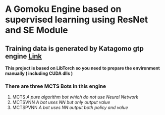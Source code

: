 # A Gomoku Engine based on supervised learning using ResNet and SE Module
## Training data is generated by Katagomo gtp engine [Link](https://github.com/hzyhhzy/KataGo/releases/tag/20210520)
**This project is based on LibTorch so you need to prepare the environment manually ( including CUDA dlls )**
### There are three MCTS Bots in this engine
1. MCTS *A pure algorithm bot which do not use Neural Network*
3. MCTSVNN *A bot uses NN but only output value*
4. MCTSPVNN *A bot uses NN output both policy and value*
